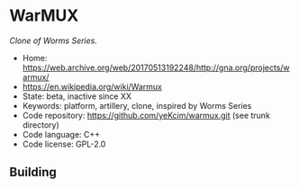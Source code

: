 # WarMUX

_Clone of Worms Series._

- Home: https://web.archive.org/web/20170513192248/http://gna.org/projects/warmux/
- https://en.wikipedia.org/wiki/Warmux
- State: beta, inactive since XX
- Keywords: platform, artillery, clone, inspired by Worms Series
- Code repository: https://github.com/yeKcim/warmux.git (see trunk directory)
- Code language: C++
- Code license: GPL-2.0

## Building
